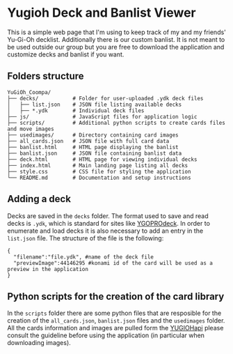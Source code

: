
# Yugioh Deck and Banlist Viewer
This is a simple web page that I'm using to keep track of my and my friends' Yu-Gi-Oh decklist. Additionally there is our custom banlist.
It is not meant to be used outside our group but you are free to download the application and customize decks and banlist if you want.

## Folders structure
```
YuGiOh_Coompa/
├── decks/           # Folder for user-uploaded .ydk deck files
│   ├── list.json    # JSON file listing available decks
│   ├── *.ydk        # Individual deck files
├── js/              # JavaScript files for application logic
├── scripts/         # Additional python scripts to create cards files and move images
├── usedimages/      # Directory containing card images
├── all_cards.json   # JSON file with full card data
├── banlist.html     # HTML page displaying the banlist
├── banlist.json     # JSON file containing banlist data
├── deck.html        # HTML page for viewing individual decks
├── index.html       # Main landing page listing all decks
├── style.css        # CSS file for styling the application
└── README.md        # Documentation and setup instructions
```
## Adding a deck
Decks are saved in the `decks` folder. The format used to save and read decks is `.ydk`, which is standard for sites like [YGOPROdeck](https://ygoprodeck.com).
In order to enumerate and load decks it is also necessary to add an entry in the `list.json` file. The structure of the file is the following:
```
{
  "filename":"file.ydk", #name of the deck file
  "previewImage":44146295 #konami id of the card will be used as a preview in the application
}
```

## Python scripts for the creation of the card library 
In the `scripts` folder there are some python files that are resposible for the creation of the `all_cards.json`, `banlist.json` files and the `usedimages` folder.
All the cards information and images are pulled form the [YUGIOHapi](https://ygoprodeck.com/api-guide/) please consult the guideline before using the application (in particular when downloading images).
